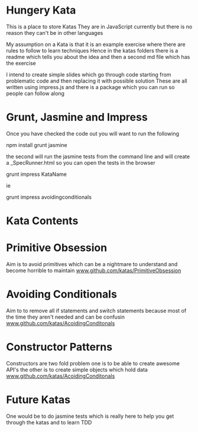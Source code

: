 Hungery Kata
===========

This is a place to store Katas
They are in JavaScript currently but there is no reason they can't be in other languages

My assumption on a Kata is that it is an example exercise where there are rules to follow to learn techniques
Hence in the katas folders there is a readme which tells you about the idea and then a second md file which has the exercise

I intend to create simple slides which go through code starting from problematic code and then replacing it with possible solution
These are all written using impress.js and there is a package which you can run so people can follow along

Grunt, Jasmine and Impress
==========================

Once you have checked the code out you will want to run the following

npm install
grunt jasmine

the second will run the jasmine tests from the command line and will create a _SpecRunner.html so you can open the tests in the browser

grunt impress KataName

ie

grunt impress avoidingconditionals


Kata Contents
=============

Primitive Obsession
===================

Aim is to avoid primitives which can be a nightmare to understand and become horrible to maintain
www.github.com/katas/PrimitiveObsession

Avoiding Conditionals
=====================

Aim to to remove all if statements and switch statements because most of the time they aren't needed and can be confusin
www.github.com/katas/AcoidingConditonals

Constructor Patterns
====================

Constructors are two fold problem
one is to be able to create awesome API's 
the other is to create simple objects which hold data
www.github.com/katas/AcoidingConditonals

Future Katas
====================

One would be to do jasmine tests which is really here to help you get through the katas and to learn TDD